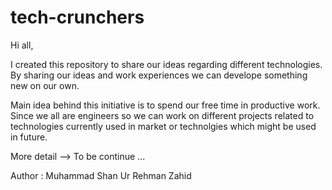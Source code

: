 # tech-crunchers

Hi all,

I created this repository to share our ideas regarding different technologies.
By sharing our ideas and work experiences we can develope something new on our own.

Main idea behind this initiative is to spend our free time in productive work.
Since we all are engineers so we can work on different projects related to technologies
currently used in market or technolgies which might be used in future.

More detail --> To be continue ...

Author : Muhammad Shan Ur Rehman
         Zahid
